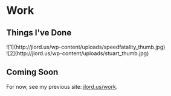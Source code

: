 # Work
## Things I've Done

<div id="work-photos">
  <div class="half">
    ![1](http://jlord.us/wp-content/uploads/speedfatality_thumb.jpg)
  </div>
  <div class="r half">
    ![2](http://jlord.us/wp-content/uploads/stuart_thumb.jpg)
  </div>
</div>

## Coming Soon

For now, see my previous site: [jlord.us/work](http://jlord.us/hello).
